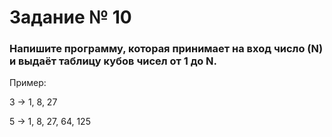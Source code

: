 # Задание № 10
### Напишите программу, которая принимает на вход число (N) и выдаёт таблицу кубов чисел от 1 до N.

Пример:

3 -> 1, 8, 27

5 -> 1, 8, 27, 64, 125

